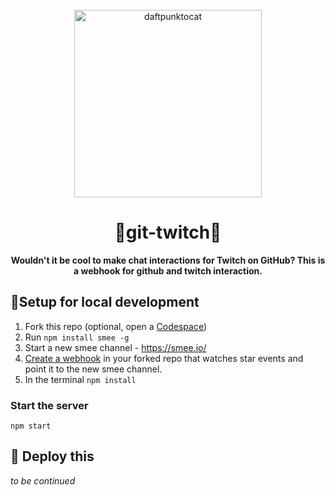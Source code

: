 <div align="center">
  <br>
  <img alt="daftpunktocat" src="https://octodex.github.com/images/daftpunktocat-guy.gif" width="300px">
  <h1>💄git-twitch💋</h1>
  <strong>Wouldn't it be cool to make chat interactions for Twitch on GitHub? This is a webhook for github and twitch interaction.</strong>
</div>

## 🍴Setup for local development

1. Fork this repo (optional, open a [Codespace](https://github.com/features/codespaces))
2. Run `npm install smee -g`
3. Start a new smee channel - https://smee.io/
4. [Create a webhook](https://docs.github.com/en/github/supporting-the-open-source-community-with-github-sponsors/configuring-webhooks-for-events-in-your-sponsored-account#managing-webhooks-for-events-in-your-sponsored-account) in your forked repo that watches star events and point it to the new smee channel.
5. In the terminal `npm install`

### Start the server
`npm start`

## 🚀 Deploy this
_to be continued_
